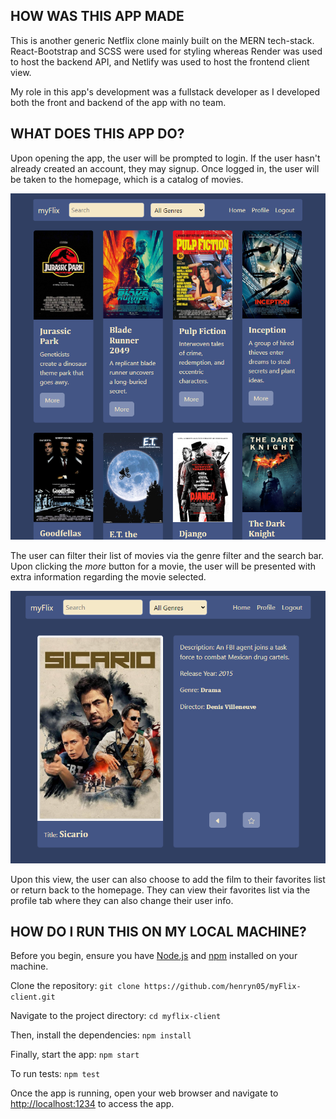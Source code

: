 ## HOW WAS THIS APP MADE
This is another generic Netflix clone mainly built on the MERN tech-stack. React-Bootstrap and SCSS were used for styling whereas Render was used to host the backend API, and Netlify was used to host the frontend client view.

My role in this app's development was a fullstack developer as I developed both the front and backend of the app with no team.

## WHAT DOES THIS APP DO?
Upon opening the app, the user will be prompted to login. If the user hasn't already created an account, they may signup. Once logged in, the user will be taken to the homepage, which is a catalog of movies.

![Myflix Homepage](./img/myflix-app-screenshot.png)

The user can filter their list of movies via the genre filter and the search bar. Upon clicking the *more* button for a movie, the user will be presented with extra information regarding the movie selected.

![Myflix Movie Card](./img/myflix-card-screenshot.png)

Upon this view, the user can also choose to add the film to their favorites list or return back to the homepage. They can view their favorites list via the profile tab where they can also change their user info.

## HOW DO I RUN THIS ON MY LOCAL MACHINE?
Before you begin, ensure you have [Node.js](https://nodejs.org/) and [npm](https://www.npmjs.com/) installed on your machine.

Clone the repository:
`git clone https://github.com/henryn05/myFlix-client.git`

Navigate to the project directory:
`cd myflix-client`

Then, install the dependencies:
`npm install`

Finally, start the app:
`npm start`

To run tests:
`npm test`

Once the app is running, open your web browser and navigate to [http://localhost:1234](http://localhost:1234) to access the app.